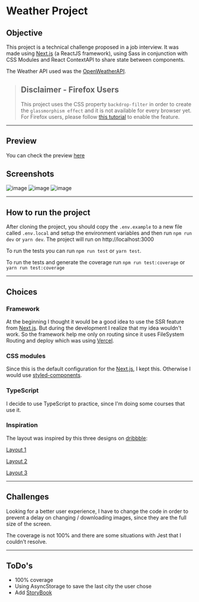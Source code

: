 # Weather Project

## Objective
This project is a technical challenge proposed in a job interview. It was made using [Next.js](https://nextjs.org/) (a ReactJS framework), using Sass in conjunction with CSS Modules and React ContextAPI to share state between components.

The Weather API used was the [OpenWeatherAPI](https://openweathermap.org/api).

> ## Disclaimer - Firefox Users
> This project uses the CSS property `backdrop-filter` in order to create the `glassmorphism effect` and it is not available for every browser yet. For Firefox users, please follow [this tutorial](https://developer.mozilla.org/pt-BR/docs/Web/CSS/backdrop-filter#compatibilidade_em_navegadores) to enable the feature.

---
## Preview
You can check the preview [here](https://weather.deivison.dev)

## Screenshots
![image](https://i.ibb.co/sVjQVsC/Screenshot-from-2021-05-17-22-07-09.png)
![image](https://i.ibb.co/9W56RzS/Screenshot-from-2021-05-17-22-08-22.png)
![image](https://i.ibb.co/C212gcm/Screenshot-from-2021-05-17-22-09-04.png)

---
## How to run the project
After cloning the project, you should copy the `.env.example` to a new file called `.env.local` and setup the environment variables and then run `npm run dev` or `yarn dev`. The project will run on http://localhost:3000

To run the tests you can run `npm run test` or `yarn test`.

To run the tests and generate the coverage run `npm run test:coverage` or `yarn run test:coverage`

---
## Choices
### Framework
At the beginning I thought it would be a good idea to use the SSR feature from [Next.js](https://nextjs.org/). But during the development I realize that my idea wouldn't work. So the framework help me only on routing since it uses FileSystem Routing and deploy which was using [Vercel](http://vercel.com).

### CSS modules
Since this is the default configuration for the [Next.js](https://nextjs.org/), I kept this. Otherwise I would use [styled-components](https://styled-components.com/).

### TypeScript
I decide to use TypeScript to practice, since I'm doing some courses that use it.

### Inspiration
The layout was inspired by this three designs on [dribbble](http://dribbble.com):

[Layout 1](https://dribbble.com/shots/6756055--50-Shots-for-Practice)

[Layout 2](https://dribbble.com/shots/6761761--50-1-Shots-for-Practice/attachments/6761761?mode=media)

[Layout 3](https://dribbble.com/shots/7376567-Weather-App-Website)

---
## Challenges
Looking for a better user experience, I have to change the code in order to prevent a delay on changing / downloading images, since they are the full size of the screen.

The coverage is not 100% and there are some situations with Jest that I couldn't resolve.

---
## ToDo's
 - 100% coverage
 - Using AsyncStorage to save the last city the user chose
 - Add [StoryBook](https://storybook.js.org/)
